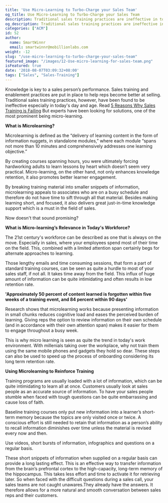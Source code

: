 ```yaml
---
title: 'Use Micro-Learning to Turbo-Charge your Sales Team'
og_title: Use Micro-Learning to Turbo-Charge your Sales Team
description: Traditional sales training practices are ineffective in today's day and age. How can Micro-learning help?
og_description: Traditional sales training practices are ineffective in today's day and age. How can Micro-learning help?
categories: ["ACM"]
id: 52
author:
  name: SmartWinnr
  email: smartwinnr@mobillionlabs.com
weight: -12
slug: "/use-micro-learning-to-turbo-charge-your-sales-team"
featured_image: "/images/12-Use-micro-learning-for-sales-team.png"
isFeatured: true
date: '2018-08-07T03:09:32+08:00'
tags: ["Sales", "Sales-Training"]
---
```


Knowledge is key to a sales person’s performance. Sales training and enablement practices are put in place to help reps become better at selling. Traditional sales training practices, however, have been found to be ineffective especially in today's day and age. Read [5 Reasons Why Sales Training is Failing](https://smartwinnr.com/post/5-reasons-your-sales-training-is-failing/) But experts have been looking for solutions, one of the most prominent being micro-learning.

**What is Microlearning?**

Microlearning is defined as the “delivery of learning content in the form of information nuggets, in standalone modules,” where each module “spans not more than 10 minutes and comprehensively addresses one learning objective.”

By  creating courses spanning hours, you were ultimately forcing hardworking adults to learn lessons by heart which doesn’t seem very practical. Micro-learning, on the other hand, not only enhances knowledge retention, it also promotes better learner engagement.

By breaking training material into smaller snippets of information, microlearning appeals to associates who are on a busy schedule and therefore do not have time to sift through all that material. Besides making learning short, and focused, it also delivers great just-in-time knowledge support which is a must in the field of sales.

Now doesn't that sound promising?

**What is Micro-learning’s Relevance in Today's Workforce?**

The 21st century's workforce can be described as one that is always on the move. Especially in sales, where your employees spend most of their time on the field. This, combined with a limited attention span certainly begs for alternate approaches to learning.

Those lengthy emails and time consuming sessions, that form a part of standard training courses, can be seen as quite a hurdle to most of your sales staff, if not all. It takes time away from the field. This influx of huge amount of information can be quite intimidating and often results in low retention rate.

**'Approximately 50 percent of content learned is forgotten within five weeks of a training event, and 84 percent within 90 days'**

Research shows that microlearning works because presenting information in small chunks reduces cognitive load and eases the perceived burden of learning. Giving reps the option to review information on their own schedule (and in accordance with their own attention span) makes it easier for them to engage throughout a busy week.

This is why micro learning is seen as quite the trend in today's work environment. With millenials taking over the workplace, why not train them using the same mobile phones and gadgets they hold so dear. These steps can also be used to speed up the process of onboarding considering its long term retention rate.

**Using Microlearning to Reinforce Training**

Training programs are usually loaded with a lot of information, which can be quite intimidating to learn all at once. Customers usually look at sales people as an accurate source of information. To have your sales people stumble when faced with tough questions can be quite embarrassing and cause loss of faith.

Baseline training courses only put new information into a learner’s short-term memory because the topics are only visited once or twice. A conscious effort is still needed to retain that information as a person’s ability to recall information diminishes over time unless the material is revised every now and then.

Use videos, short bursts of information, infographics and questions on a regular basis.

These short snippets of information when supplied on a regular basis can provide a long lasting effect. This is an effective way to transfer information from the brain’s prefrontal cortex to the high-capacity, long-term memory of the hippocampus. This takes less effort and time to activate it for retrieving later. So when faced with the difficult questions during a sales call, your sales teams are not caught unawares.They already have the answers. It therefore allows for a more natural and smooth conversation between sales reps and their customers.
